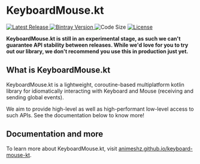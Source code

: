 # KeyboardMouse.kt

<p>
    <a href="https://github.com/Animeshz/keyboard-mouse-kt/releases">
        <img src="https://img.shields.io/github/release-date/Animeshz/keyboard-mouse-kt?style=flat-square&label=Latest%20Release" alt="Latest Release" />
    </a>
    <a href="https://bintray.com/animeshz/maven/keyboard-kt">
        <img src="https://img.shields.io/bintray/v/animeshz/maven/keyboard-kt?color=blue&style=flat-square" alt="Bintray Version">
    </a>
    <img src="https://img.shields.io/github/languages/code-size/Animeshz/keyboard-mouse-kt?style=flat-square" alt="Code Size"/>
    <a href="https://github.com/Animeshz/keyboard-mouse-kt/blob/master/LICENSE">
        <img src="https://img.shields.io/github/license/Animeshz/keyboard-mouse-kt?style=flat-square" alt="License" />
    </a>
</p>

__KeyboardMouse.kt is still in an experimental stage, as such we can't guarantee API stability between releases. While
we'd love for you to try out our library, we don't recommend you use this in production just yet.__

## What is KeyboardMouse.kt

KeyboardMouse.kt is a lightweight, coroutine-based multiplatform kotlin library for idiomatically interacting with Keyboard and
Mouse (receiving and sending global events).

We aim to provide high-level as well as high-performant low-level access to such APIs. See the documentation below to
know more!

## Documentation and more

To learn more about KeyboardMouse.kt, visit [animeshz.github.io/keyboard-mouse-kt](https://animeshz.github.io/keyboard-mouse-kt).
